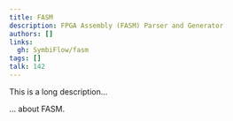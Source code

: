 ```yaml
---
title: FASM
description: FPGA Assembly (FASM) Parser and Generator
authors: []
links:
  gh: SymbiFlow/fasm
tags: []
talk: 142
---
```


This is a long description...
<!--more-->
... about FASM.
